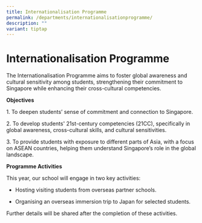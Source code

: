 ```yaml
---
title: Internationalisation Programme
permalink: /departments/internationalisationprogramme/
description: ""
variant: tiptap
---
```

<h1>Internationalisation Programme</h1>
<p>The Internationalisation Programme aims to foster global awareness and
cultural sensitivity among students, strengthening their commitment to
Singapore while enhancing their cross-cultural competencies.</p>
<p><strong>Objectives</strong>
</p>
<p>1. To deepen students’ sense of commitment and connection to Singapore.</p>
<p>2. To develop students' 21st-century competencies (21CC), specifically
in global awareness, cross-cultural skills, and cultural sensitivities.</p>
<p>3. To provide students with exposure to different parts of Asia, with
a focus on ASEAN countries, helping them understand Singapore’s role in
the global landscape.</p>
<p><strong>Programme Activities</strong>
</p>
<p>This year, our school will engage in two key activities:</p>
<ul data-tight="true" class="tight">
<li>
<p>Hosting visiting students from overseas partner schools.</p>
</li>
<li>
<p>Organising an overseas immersion trip to Japan for selected students.</p>
</li>
</ul>
<p>Further details will be shared after the completion of these activities.</p>
<p></p>
<p></p>
<p></p>